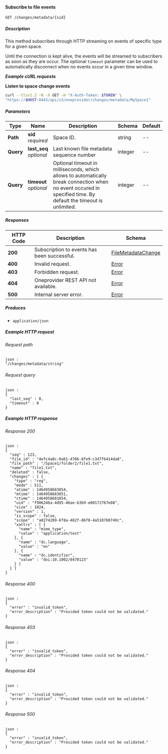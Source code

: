 
<a name="get_space_changes"></a>
#### Subscribe to file events
```
GET /changes/metadata/{sid}
```


##### Description
This method subscribes through HTTP streaming on events of specific type for a given space.

Until the connection is kept alive, the events will be streamed to subscribers as soon as they are occur. The optional `timeout` parameter can be used to automatically disconnect  when no events occur in a given time window.

***Example cURL requests***

**Listen to space change events**
```bash
curl --tlsv1.2 -N -X GET -H "X-Auth-Token: $TOKEN" \
"https://$HOST:8443/api/v3/oneprovider/changes/metadata/MySpace1"
```


##### Parameters

|Type|Name|Description|Schema|Default|
|---|---|---|---|---|
|**Path**|**sid**  <br>*required*|Space ID.|string|--|
|**Query**|**last_seq**  <br>*optional*|Last known file metadata sequence number|integer|--|
|**Query**|**timeout**  <br>*optional*|Optional timeout in milliseconds, which allows to automatically break connection when no event occured in specified time. By default the timeout is unlimited.|integer|--|


##### Responses

|HTTP Code|Description|Schema|
|---|---|---|
|**200**|Subscription to events has been successful.|[FileMetadataChange](../definitions/FileMetadataChange.md#filemetadatachange)|
|**400**|Invalid request.|[Error](../definitions/Error.md#error)|
|**403**|Forbidden request.|[Error](../definitions/Error.md#error)|
|**404**|Oneprovider REST API not available.|[Error](../definitions/Error.md#error)|
|**500**|Internal server error.|[Error](../definitions/Error.md#error)|


##### Produces

* `application/json`


##### Example HTTP request

###### Request path
```
json :
"/changes/metadata/string"
```


###### Request query
```
json :
{
  "last_seq" : 0,
  "timeout" : 0
}
```


##### Example HTTP response

###### Response 200
```
json :
{
  "seq" : 123,
  "file_id" : "4efc4a0c-0a61-4766-8fe9-c3d7fb414da8",
  "file_path" : "/Space1/folder2/file1.txt",
  "name" : "file1.txt",
  "deleted" : false,
  "changes" : [ {
    "type" : "reg",
    "mode" : 511,
    "atime" : 1464958683054,
    "mtime" : 1464958683051,
    "ctime" : 1464958681054,
    "uid" : "f986246a-4d95-46ae-b3b9-e00172767e88",
    "size" : 1024,
    "version" : 1,
    "is_scope" : false,
    "scope" : "a0274289-6f8a-482f-86f8-4a518760749c",
    "xattrs" : [ {
      "name" : "mime_type",
      "value" : "application/text"
    }, {
      "name" : "dc.language",
      "value" : "en"
    }, {
      "name" : "dc.identifier",
      "value" : "doi:10.1002/0470123"
    } ]
  } ]
}
```


###### Response 400
```
json :
{
  "error" : "invalid_token",
  "error_description" : "Provided token could not be validated."
}
```


###### Response 403
```
json :
{
  "error" : "invalid_token",
  "error_description" : "Provided token could not be validated."
}
```


###### Response 404
```
json :
{
  "error" : "invalid_token",
  "error_description" : "Provided token could not be validated."
}
```


###### Response 500
```
json :
{
  "error" : "invalid_token",
  "error_description" : "Provided token could not be validated."
}
```



